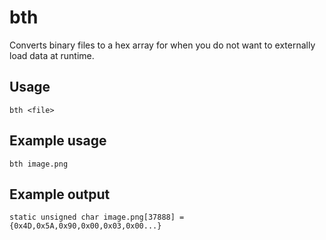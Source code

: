 # bth
Converts binary files to a hex array for when you do not want to externally load data at runtime.

## Usage
`bth <file>`

## Example usage
`bth image.png`

## Example output
`static unsigned char image.png[37888] = {0x4D,0x5A,0x90,0x00,0x03,0x00...}`
